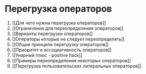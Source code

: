 # Перегрузка операторов
1. [[Для чего нужна перегрузка операторов]]
2. [[Ограничения для переопределения операторов]]
3. [[Варианты перегрузки операторов]]
4. [[Операторы которые не следует переопределять]]
5. [[Общие принципе перегрузку операторов]]
6. [[Приоритет и ассоциативность операторов]]
7. [[Унарный плюс - positive hack]]
8. [[Примеры переопределения некоторых операторов]]
9. [[Перегрузка пользовательских литеральных операторов]]

